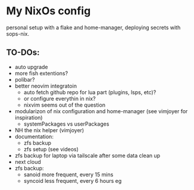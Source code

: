 # My NixOs config

personal setup with a flake and home-manager, deploying secrets with sops-nix.

## TO-DOs:

- auto upgrade
- more fish extentions?
- polibar?
- better neovim integratoin
  - auto fetch github repo for lua part (plugins, lsps, etc)?
  - or configure everythin in nix?
  - nixvim seems out of the question
- modularizon of nix configuration and home-manager (see vimjoyer for inspiration)
  - systemPackages vs userPackages
- NH the nix helper (vimjoyer)
- documentation:
  - zfs backup
  - zfs setup (see videos)
- zfs backup for laptop via tailscale after some data clean up
- next cloud
- zfs backup:
  - sanoid more frequent, every 15 mins
  - syncoid less frequent, every 6 hours eg
